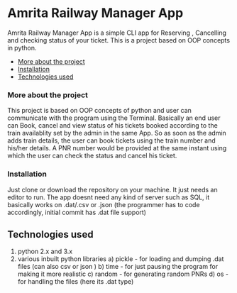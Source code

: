 # Amrita Railway Manager App
Amrita Railway Manager App is a simple CLI app for Reserving , Cancelling and checking status of your ticket. This is a project based on OOP concepts in python.

* [More about the project](#More-about-the-project)
* [Installation](#Installation)
* [Technologies used](#Technologies-used)



### More about the project
This project is based on OOP concepts of python and user can communicate with the program using the Terminal. Basically an end user can Book, cancel and view status of his tickets booked according to the train availablity set by the admin in the same App. So as soon as the admin adds train details, the user can book tickets using the train number and his/her details. A PNR number would be provided at the same instant using which the user can check the status and cancel his ticket. 

### Installation 
Just clone or download the repository on your machine. It just needs an editor to run. The app doesnt need any kind of server such as SQL, it basically works on .dat/.csv or .json (the programmer has to code accordingly, initial commit has .dat file support)

## Technologies used
1) python 2.x and 3.x
2) various inbuilt python libraries 
  a) pickle - for loading and dumping .dat files (can also csv or json )
  b) time - for just pausing the program for making it more realistic
  c) random -  for generating random PNRs
  d) os - for handling the files (here its .dat type)


